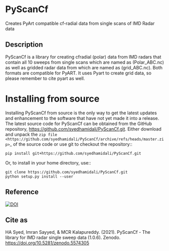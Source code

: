 # PyScanCf

Creates PyArt compatible cf-radial data from single scans of IMD Radar data

## Description

PyScanCf is a library for creating cfradial (polar) data from IMD radars that contain all 10 sweeps from single scans which are named as (Polar_ABC.nc) as well as gridded radar data from which are named as (grid_ABC.nc). Both formats are compatible for PyART. It uses Pyart to create grid data, so please remember to cite pyart as well.

Installing from source
======================

Installing PyScanCf from source is the only way to get the latest updates and
enhancement to the software that have not yet made it into a release.
The latest source code for PyScanCf can be obtained from the GitHub repository,
https://github.com/syedhamidali/PyScanCf.git. Either download and unpack the 
`zip file <https://github.com/syedhamidali/PyScanCf/archive/refs/heads/master.zip>`_ of 
the source code or use git to checkout the repository::

    pip install git+https://github.com/syedhamidali/PyScanCf.git

Or, to install in your home directory, use::

    git clone https://github.com/syedhamidali/PyScanCf.git
    python setup.py install --user

## Reference
[![DOI](https://zenodo.org/badge/417933645.svg)](https://zenodo.org/badge/latestdoi/417933645)

## Cite as
HA Syed, Imran Sayyed, & MCR Kalapureddy. (2021). PyScanCf - The library for IMD radar single sweep data (1.0.6). Zenodo. https://doi.org/10.5281/zenodo.5574305

